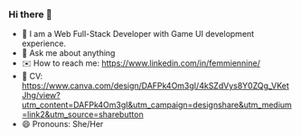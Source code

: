### Hi there 👋

- 🔭 I am a Web Full-Stack Developer with Game UI development experience.
- 💬 Ask me about anything
- ✉️ How to reach me: https://www.linkedin.com/in/femmiennine/
- 📎 CV: https://www.canva.com/design/DAFPk4Om3gI/4kSZdVys8Y0ZQg_VKetJhg/view?utm_content=DAFPk4Om3gI&utm_campaign=designshare&utm_medium=link2&utm_source=sharebutton
- 😄 Pronouns: She/Her
